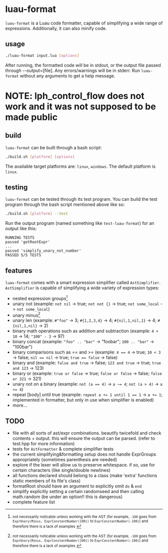 # luau-format

`luau-format` is a Luau code formatter, capable of simplifying a wide range of expressions. Additionally, it can also minify code.

## usage
```sh
./luau-format input.lua [options]
```
After running, the formatted code will be in stdout, or the output file passed through --output=[file]. Any errors/warnings will be in stderr.
Run `luau-format` without any arguments to get a help message.

# NOTE: lph_control_flow does not work and it was not supposed to be made public

## build
`luau-format` can be built through a bash script:
```sh
./build.sh [platform] [options]
```
The available target platforms are: `linux`, `windows`. The default platform is `linux`.

## testing
`luau-format` can be tested through its test program. You can build the test program through the bash script mentioned above like so:
```sh
./build.sh [platform] --test
```
Run the output program (named something like `test-luau-format`) for an output like this:
```
RUNNING TESTS
passed 'getRootExpr'
...
passed 'simplify_unary_not_number'
PASSED 5/5 TESTS
```

## features

`luau-format` comes with a smart expression simplifier called `AstSimplifier`. `AstSimplifier` is capable of simplifying a wide variety of expression types:
* nested expression groups[^1]
* unary not (example: `not nil` -> true; `not not {}` -> true; `not some_local` -> `not some_local`)
* unary minus[^1]
* unary len (example: `#"foo"` -> 3; `#{1,2,3,4}` -> 4; `#{nil,1,nil,1}` -> 4; `#{nil,1,nil}` -> 2)
* binary math operations such as addition and subtraction (example: `4 + 10` -> 14; `"100" - 3` -> 97)
* binary concat (example: `"foo" .. "bar"` -> "foobar"; `100 .. "bar"` -> "100bar")
* binary comparisons such as == and >= (example: `4 == 4` -> true; `10 < 3` -> false; `nil == nil` -> true; `true == false` -> false)
* binary and (example: `false and true` -> false; `123 and true` -> true; `true and 123` -> 123)
* binary or (example: `true or false` -> true; `false or false` -> false; `false or 321` -> 321)
* unary not on a binary (example: `not (a == 4)` -> `a ~= 4`; `not (a > 4)` -> `a <= 4`)
* repeat [body] until true (example: `repeat a += 1 until 1 == 1` -> `a += 1`; implemented in formatter, but only in use when simplifier is enabled)
* more...

[^1]: <small> not necessarily noticable unless working with the AST (for example, `-100` goes from `ExprUnary(Minus, ExprConstantNumber(100))` to `ExprConstantNumber(-100)`) and therefore there is a lack of examples </small>

## TODO
* file with all sorts of ast/expr combinations. beautify twicefold and check contents + output. this will ensure the output can be parsed. (refer to test.hpp for more information)
* tests for `AstFormatter` & complete simplifier tests
* the current simplifying&formatting setup does not handle ExprGroups appropriately (sometimes parenthesis are needed)
* explore if the lexer will allow us to preserve whitespace. if so, use for certain characters (like single/double newlines)
* all functions declared should belong to a class (make 'extra' functions static members of its file's class)
* formatRoot should have an argument to explicitly omit `do` & `end`
* simplify explicitly setting a certain randomseed and then calling math.random (be under an option!! this is dangerous)
* complete feature list
